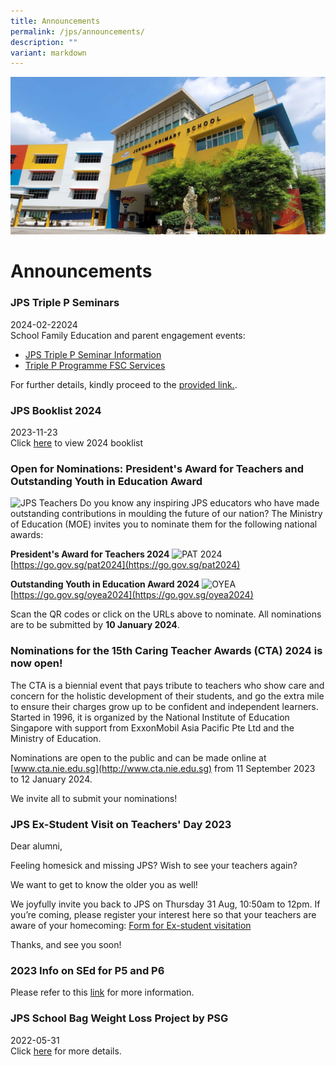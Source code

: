 ```yaml
---
title: Announcements
permalink: /jps/announcements/
description: ""
variant: markdown
---
```

![](/images/JPS_School_Front_Banner.jpg)

Announcements
=============

### JPS Triple P Seminars

2024-02-22024<br>
School Family Education and parent engagement events:
* <a href="/files/Family%20Matters%20At%20JPS/JPS_Triple_P_Seminars_2024.pdf">JPS Triple P Seminar Information </a> <br>
* <a href="[](/files/Family%20Matters%20At%20JPS/Triple_P_Programme_FSC_Services.pdf">Triple P Programme FSC Services</a><br>

For further details, kindly proceed to the [provided link.](/sites/moe-jurongpri/folders/partners/editPage/Family%20Matters%40JPS.md).



### JPS Booklist 2024

2023-11-23 <br>
Click&nbsp;[here](/forms/jps-booklist-2024/)&nbsp;to view 2024 booklist

### Open for Nominations: **President's Award for Teachers and Outstanding Youth in Education Award**

![JPS Teachers](/images/jps_teachers.jpg)
Do you know any inspiring JPS educators who have made outstanding contributions in moulding the future of our nation? The Ministry of Education (MOE) invites you to nominate them for the following national awards:

**President's Award for Teachers 2024**
![PAT 2024](/images/pat2024.png)
[https://go.gov.sg/pat2024](https://go.gov.sg/pat2024)

**Outstanding Youth in Education Award 2024**
![OYEA](/images/oyea2024a.png)
[https://go.gov.sg/oyea2024](https://go.gov.sg/oyea2024)

Scan the QR codes or click on the URLs above to nominate. All nominations are to be submitted by **10 January 2024**.

### Nominations for the **15th Caring Teacher Awards (CTA) 2024** is now open!
        
The CTA is a biennial event that pays tribute to teachers who show care and concern for the holistic development of their students, and go the extra mile to ensure their charges grow up to be confident and independent learners. Started in 1996, it is organized by the National Institute of Education Singapore with support from ExxonMobil Asia Pacific Pte Ltd and the Ministry of Education.

Nominations are open to the public and can be made online at [www.cta.nie.edu.sg](http://www.cta.nie.edu.sg) from 11 September 2023 to 12 January 2024.

We invite all to submit your nominations!

### JPS Ex-Student Visit on Teachers' Day 2023

Dear alumni,

Feeling homesick and missing JPS? Wish to see your teachers again?

We want to get to know the older you as well!
                                     
We joyfully invite you back to JPS on Thursday 31 Aug, 10:50am to 12pm.
If you’re coming, please register your interest here so that your teachers are aware of your homecoming:
[Form for Ex-student visitation](https://form.gov.sg/64e498d3c98c410011051664)

Thanks, and see you soon!


### 2023 Info on SEd for P5 and P6

Please refer to this&nbsp;[link](/cce/programmes/moe-sexuality-education-in-schools/)&nbsp;for more information.



### JPS School Bag Weight Loss Project by PSG

2022-05-31 <br>
Click&nbsp;[here](/files/School%20Bag%20Weight%20Loss%20Project%20PG.pdf)&nbsp;for more details.